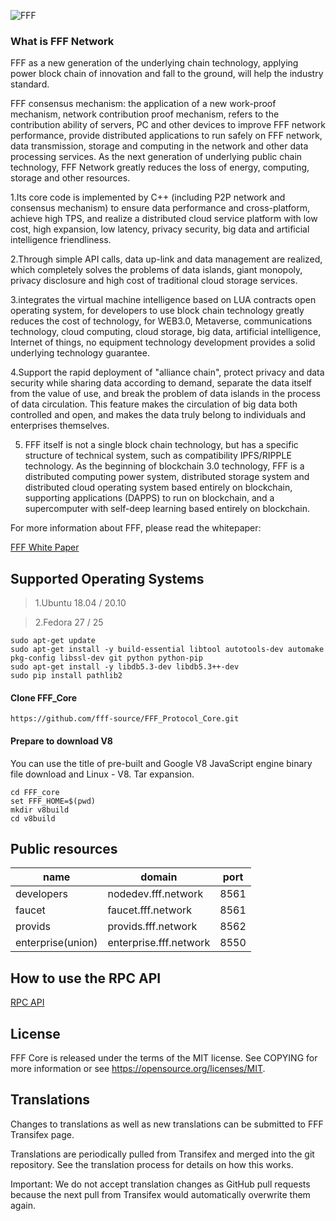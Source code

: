 
![FFF](https://www.fff.network/git.png)  


### What is FFF Network
FFF as a new generation of the underlying chain technology, applying power block chain of innovation and fall to the ground, will help the industry standard.

FFF consensus mechanism: the application of a new work-proof mechanism, network contribution proof mechanism, refers to the contribution ability of servers, PC and other devices to improve FFF network performance, provide distributed applications to run safely on FFF network, data transmission, storage and computing in the network and other data processing services. As the next generation of underlying public chain technology, FFF Network greatly reduces the loss of energy, computing, storage and other resources.

1.Its core code is implemented by C++ (including P2P network and consensus mechanism) to ensure data performance and cross-platform, achieve high TPS, and realize a distributed cloud service platform with low cost, high expansion, low latency, privacy security, big data and artificial intelligence friendliness.

2.Through simple API calls, data up-link and data management are realized, which completely solves the problems of data islands, giant monopoly, privacy disclosure and high cost of traditional cloud storage services.

3.integrates the virtual machine intelligence based on LUA contracts open operating system, for developers to use block chain technology greatly reduces the cost of technology, for WEB3.0, Metaverse, communications technology, cloud computing, cloud storage, big data, artificial intelligence, Internet of things, no equipment technology development provides a solid underlying technology guarantee.

4.Support the rapid deployment of "alliance chain", protect privacy and data security while sharing data according to demand, separate the data itself from the value of use, and break the problem of data islands in the process of data circulation. This feature makes the circulation of big data both controlled and open, and makes the data truly belong to individuals and enterprises themselves.

5. FFF itself is not a single block chain technology, but has a specific structure of technical system, such as compatibility IPFS/RIPPLE technology. As the beginning of blockchain 3.0 technology, FFF is a distributed computing power system, distributed storage system and distributed cloud operating system based entirely on blockchain, supporting applications (DAPPS) to run on blockchain, and a supercomputer with self-deep learning based entirely on blockchain.

For more information about FFF, please read the whitepaper:


[FFF White Paper ](https://fff-development.gitbook.io/a-white-paper-fff/fff)  
 
## Supported Operating Systems  

>1.Ubuntu 18.04 / 20.10

>2.Fedora 27 / 25


```
sudo apt-get update
sudo apt-get install -y build-essential libtool autotools-dev automake pkg-config libssl-dev git python python-pip
sudo apt-get install -y libdb5.3-dev libdb5.3++-dev
sudo pip install pathlib2

```

#### Clone FFF_Core

```
https://github.com/fff-source/FFF_Protocol_Core.git
```
#### Prepare to download  V8
You can use the title of pre-built and Google V8 JavaScript engine binary file download and Linux - V8. Tar expansion.


```
cd FFF_core
set FFF_HOME=$(pwd)
mkdir v8build
cd v8build
```











## Public resources

 
name  | domain   | port
 ---- | ----- | ------  
developers  | nodedev.fff.network | 8561 
faucet  | faucet.fff.network | 8561 
provids  | provids.fff.network | 8562 
enterprise(union)  | enterprise.fff.network | 8550 
 

## How to use the RPC API

[RPC API](https://app.gitbook.com/@fff-development/)   

## License

FFF Core is released under the terms of the MIT license. See COPYING for more information or see https://opensource.org/licenses/MIT.



## Translations


Changes to translations as well as new translations can be submitted to FFF Transifex page.

Translations are periodically pulled from Transifex and merged into the git repository. See the translation process for details on how this works.

Important: We do not accept translation changes as GitHub pull requests because the next pull from Transifex would automatically overwrite them again. 
